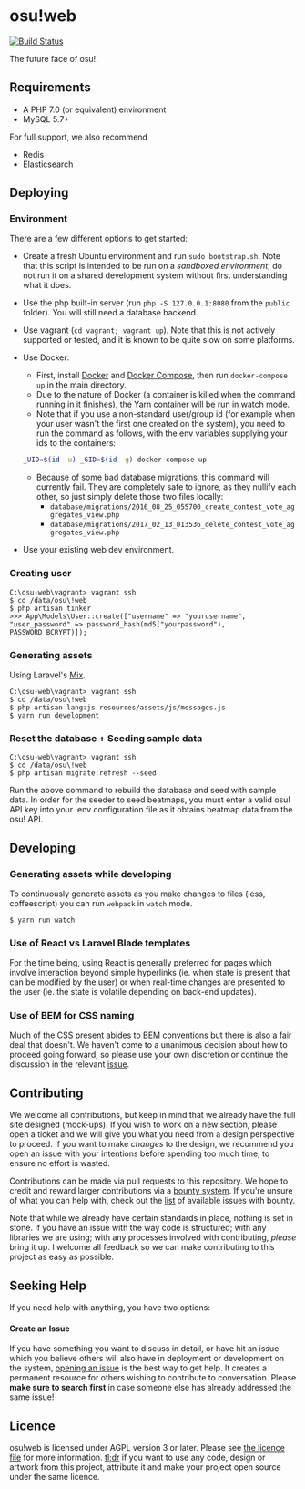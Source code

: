 osu!web
=======

[![Build Status](https://travis-ci.org/ppy/osu-web.svg?branch=master)](https://travis-ci.org/ppy/osu-web)

The future face of osu!.

Requirements
------------

- A PHP 7.0 (or equivalent) environment
- MySQL 5.7+

For full support, we also recommend

- Redis
- Elasticsearch

Deploying
---------

### Environment

There are a few different options to get started:

- Create a fresh Ubuntu environment and run `sudo bootstrap.sh`. Note that this script is intended to be run on a *sandboxed environment*; do not run it on a shared development system without first understanding what it does.
- Use the php built-in server (run `php -S 127.0.0.1:8080` from the `public` folder). You will still need a database backend.
- Use vagrant (`cd vagrant; vagrant up`). Note that this is not actively supported or tested, and it is known to be quite slow on some platforms.
- Use Docker:
  - First, install [Docker](https://www.docker.com/community-edition) and [Docker Compose](https://docs.docker.com/compose/install/), then run `docker-compose up` in the main directory.
  - Due to the nature of Docker (a container is killed when the command running in it finishes), the Yarn container will be run in watch mode.
  - Note that if you use a non-standard user/group id (for example when your user wasn't the first one created on the system), you need to run the command as follows, with the env variables supplying your ids to the containers:

  ```bash
  _UID=$(id -u) _GID=$(id -g) docker-compose up
  ```

  - Because of some bad database migrations, this command will currently fail. They are completely safe to ignore, as they nullify each other, so just simply delete those two files locally:
    - `database/migrations/2016_08_25_055700_create_contest_vote_aggregates_view.php`
    - `database/migrations/2017_02_13_013536_delete_contest_vote_aggregates_view.php`

- Use your existing web dev environment.

### Creating user

    C:\osu-web\vagrant> vagrant ssh
    $ cd /data/osu\!web
    $ php artisan tinker
    >>> App\Models\User::create(["username" => "yourusername", "user_password" => password_hash(md5("yourpassword"), PASSWORD_BCRYPT)]);

### Generating assets

Using Laravel's [Mix](https://laravel.com/docs/5.4/mix).

    C:\osu-web\vagrant> vagrant ssh
    $ cd /data/osu\!web
    $ php artisan lang:js resources/assets/js/messages.js
    $ yarn run development

### Reset the database + Seeding sample data

    C:\osu-web\vagrant> vagrant ssh
    $ cd /data/osu\!web
    $ php artisan migrate:refresh --seed

Run the above command to rebuild the database and seed with sample data. In order for the seeder to seed beatmaps, you must enter a valid osu! API key into your .env configuration file as it obtains beatmap data from the osu! API.

Developing
---------

### Generating assets while developing

To continuously generate assets as you make changes to files (less, coffeescript) you can run `webpack` in `watch` mode.

    $ yarn run watch

### Use of React vs Laravel Blade templates

For the time being, using React is generally preferred for pages which involve interaction beyond simple hyperlinks (ie. when state is present that can be modified by the user) or when real-time changes are presented to the user (ie. the state is volatile depending on back-end updates).

### Use of BEM for CSS naming

Much of the CSS present abides to [BEM](http://getbem.com/) conventions but there is also a fair deal that doesn't. We haven't come to a unanimous decision about how to proceed going forward, so please use your own discretion or continue the discussion in the relevant [issue](https://github.com/ppy/osu-web/issues/53).

Contributing
------------

We welcome all contributions, but keep in mind that we already have the full site designed (mock-ups). If you wish to work on a new section, please open a ticket and we will give you what you need from a design perspective to proceed. If you want to make *changes* to the design, we recommend you open an issue with your intentions before spending too much time, to ensure no effort is wasted.

Contributions can be made via pull requests to this repository. We hope to credit and reward larger contributions via a [bounty system](https://goo.gl/nFdoyI). If you're unsure of what you can help with, check out the [list](https://github.com/ppy/osu-web/issues?utf8=%E2%9C%93&q=is%3Aissue+is%3Aopen+label%3Abounty) of available issues with bounty.

Note that while we already have certain standards in place, nothing is set in stone. If you have an issue with the way code is structured; with any libraries we are using; with any processes involved with contributing, *please* bring it up. I welcome all feedback so we can make contributing to this project as easy as possible.

Seeking Help
------------

If you need help with anything, you have two options:

#### Create an Issue

If you have something you want to discuss in detail, or have hit an issue which you believe others will also have in deployment or development on the system, [opening an issue](https://github.com/ppy/osu-web/issues) is the best way to get help. It creates a permanent resource for others wishing to contribute to conversation. Please **make sure to search first** in case someone else has already addressed the same issue!

Licence
-------

osu!web is licensed under AGPL version 3 or later. Please see [the licence file](LICENCE) for more information. [tl;dr](https://tldrlegal.com/license/gnu-affero-general-public-license-v3-(agpl-3.0)) if you want to use any code, design or artwork from this project, attribute it and make your project open source under the same licence.
